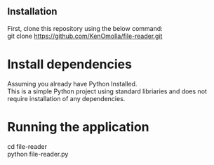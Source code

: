 ## Installation

First, clone this repository using the below command:  
git clone https://github.com/KenOmolla/file-reader.git

# Install dependencies
Assuming you already have Python Installed.  
This is a simple Python project using standard libriaries and does not require installation of any dependencies.

# Running the application
cd file-reader  
python file-reader.py  
